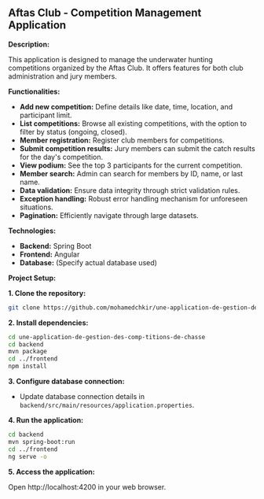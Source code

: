 ## Aftas Club - Competition Management Application

**Description:**

This application is designed to manage the underwater hunting competitions organized by the Aftas Club. It offers features for both club administration and jury members.

**Functionalities:**

* **Add new competition:** Define details like date, time, location, and participant limit.
* **List competitions:** Browse all existing competitions, with the option to filter by status (ongoing, closed).
* **Member registration:** Register club members for competitions.
* **Submit competition results:** Jury members can submit the catch results for the day's competition.
* **View podium:** See the top 3 participants for the current competition.
* **Member search:** Admin can search for members by ID, name, or last name.
* **Data validation:** Ensure data integrity through strict validation rules.
* **Exception handling:** Robust error handling mechanism for unforeseen situations.
* **Pagination:** Efficiently navigate through large datasets.

**Technologies:**

* **Backend:** Spring Boot
* **Frontend:** Angular
* **Database:** (Specify actual database used)

**Project Setup:**

**1. Clone the repository:**

```bash
git clone https://github.com/mohamedchkir/une-application-de-gestion-des-comp-titions-de-chasse.git
```

**2. Install dependencies:**

```bash
cd une-application-de-gestion-des-comp-titions-de-chasse
cd backend
mvn package
cd ../frontend
npm install
```

**3. Configure database connection:**

- Update database connection details in `backend/src/main/resources/application.properties`.

**4. Run the application:**

```bash
cd backend
mvn spring-boot:run
cd ../frontend
ng serve -o
```

**5. Access the application:**

Open http://localhost:4200 in your web browser.
